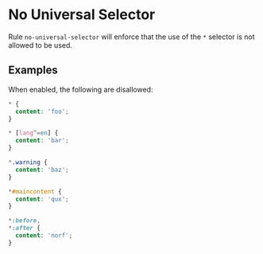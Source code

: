 # No Universal Selector

Rule `no-universal-selector` will enforce that the use of the `*` selector is not allowed to be used.

## Examples

When enabled, the following are disallowed:

```scss
* {
  content: 'foo';
}

* [lang^=en] {
  content: 'bar';
}

*.warning {
  content: 'baz';
}

*#maincontent {
  content: 'qux';
}

*:before,
*:after {
  content: 'norf';
}
```
